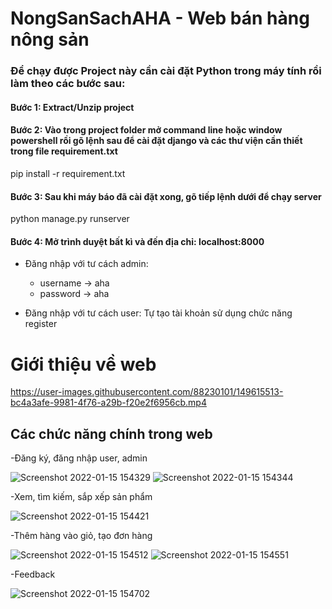 # NongSanSachAHA - Web bán hàng nông sản

### Để chạy được Project này cần cài đặt Python trong máy tính rồi làm theo các bước sau:

#### Bước 1: Extract/Unzip project

#### Bước 2: Vào trong project folder mở command line hoặc window powershell rồi gõ lệnh sau để cài đặt django và các thư viện cần thiết trong file requirement.txt

pip install -r requirement.txt

#### Bước 3: Sau khi máy báo đã cài đặt xong, gõ tiếp lệnh dưới để chạy server

python manage.py runserver

#### Bước 4: Mở trình duyệt bất kì và đến địa chỉ: localhost:8000

- Đăng nhập với tư cách admin:
  - username -> aha
  - password -> aha

- Đăng nhập với tư cách user: Tự tạo tài khoản sử dụng chức năng register 

# Giới thiệu về web 
https://user-images.githubusercontent.com/88230101/149615513-bc4a3afe-9981-4f76-a29b-f20e2f6956cb.mp4

## Các chức năng chính trong web 
-Đăng ký, đăng nhập user, admin

![Screenshot 2022-01-15 154329](https://user-images.githubusercontent.com/88230101/149615804-fb98e48e-a72e-4458-95a2-ab212d680e3e.png)
![Screenshot 2022-01-15 154344](https://user-images.githubusercontent.com/88230101/149615805-f661d0ed-d6f9-433b-af23-668ea9f36ed4.png)

-Xem, tìm kiếm, sắp xếp sản phẩm

![Screenshot 2022-01-15 154421](https://user-images.githubusercontent.com/88230101/149615878-95f0a178-a257-4dcd-bb18-46ed1be8d006.png)

-Thêm hàng vào giỏ, tạo đơn hàng

![Screenshot 2022-01-15 154512](https://user-images.githubusercontent.com/88230101/149615937-d1285d76-7255-47e6-9abc-ab3768f8ae63.png)
![Screenshot 2022-01-15 154551](https://user-images.githubusercontent.com/88230101/149615940-88d4de27-f8f6-40ca-b356-f3179df52ce5.png)

-Feedback

![Screenshot 2022-01-15 154702](https://user-images.githubusercontent.com/88230101/149615958-34839f74-7ccb-40c4-b165-48f16f9f6f0b.png)


